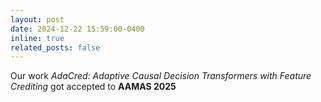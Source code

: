 ```yaml
---
layout: post
date: 2024-12-22 15:59:00-0400
inline: true
related_posts: false
---
```


Our work _AdaCred: Adaptive Causal Decision Transformers with Feature Crediting_ got accepted to **AAMAS 2025**
 
